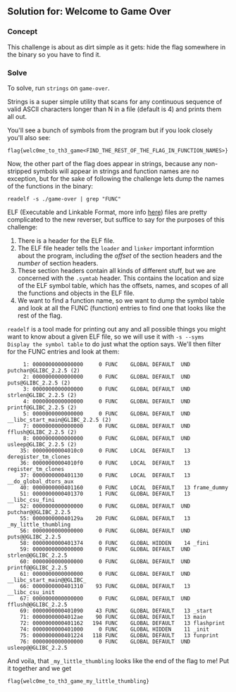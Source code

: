 ## Solution for: Welcome to Game Over

### Concept

This challenge is about as dirt simple as it gets: hide the flag somewhere in the binary so you have to find it.

### Solve

To solve, run `strings` on `game-over`. 

Strings is a super simple utility that scans for any continuous sequence of valid ASCII characters longer than N in a file (default is 4) and prints them all out.

You'll see a bunch of symbols from the program but if you look closely you'll also see:

`flag{welc0me_to_th3_game<FIND_THE_REST_OF_THE_FLAG_IN_FUNCTION_NAMES>}`

Now, the other part of the flag does appear in strings, because any non-stripped symbols will appear in strings and function names are no exception, but for the sake of following the challenge lets dump the names of the functions in the binary:

`readelf -s ./game-over | grep "FUNC"`

ELF (Executable and Linkable Format, more info [here](https://en.wikipedia.org/wiki/Executable_and_Linkable_Format)) files are pretty complicated to the new reverser, but suffice to say for the purposes of this challenge:

1. There is a header for the ELF file.
2. The ELF file header tells the `loader` and `linker` important informtion about the program, including the _offset_ of the section headers and the _number_ of section headers.
3. These section headers contain all kinds of different stuff, but we are concerned with the `.symtab` header. This contains the location and size of the ELF symbol table, which has the offsets, names, and scopes of all the functions and objects in the ELF file.
4. We want to find a function name, so we want to dump the symbol table and look at all the FUNC (function) entries to find one that looks like the rest of the flag.

`readelf` is a tool made for printing out any and all possible things you might want to know about a given ELF file, so we will use it with `-s --syms              Display the symbol table` to do just what the option says. We'll then filter for the FUNC entries and look at them:

```
     1: 0000000000000000     0 FUNC    GLOBAL DEFAULT  UND putchar@GLIBC_2.2.5 (2)
     2: 0000000000000000     0 FUNC    GLOBAL DEFAULT  UND puts@GLIBC_2.2.5 (2)
     3: 0000000000000000     0 FUNC    GLOBAL DEFAULT  UND strlen@GLIBC_2.2.5 (2)
     4: 0000000000000000     0 FUNC    GLOBAL DEFAULT  UND printf@GLIBC_2.2.5 (2)
     5: 0000000000000000     0 FUNC    GLOBAL DEFAULT  UND __libc_start_main@GLIBC_2.2.5 (2)
     7: 0000000000000000     0 FUNC    GLOBAL DEFAULT  UND fflush@GLIBC_2.2.5 (2)
     8: 0000000000000000     0 FUNC    GLOBAL DEFAULT  UND usleep@GLIBC_2.2.5 (2)
    35: 00000000004010c0     0 FUNC    LOCAL  DEFAULT   13 deregister_tm_clones
    36: 00000000004010f0     0 FUNC    LOCAL  DEFAULT   13 register_tm_clones
    37: 0000000000401130     0 FUNC    LOCAL  DEFAULT   13 __do_global_dtors_aux
    40: 0000000000401160     0 FUNC    LOCAL  DEFAULT   13 frame_dummy
    51: 0000000000401370     1 FUNC    GLOBAL DEFAULT   13 __libc_csu_fini
    52: 0000000000000000     0 FUNC    GLOBAL DEFAULT  UND putchar@@GLIBC_2.2.5
    55: 000000000040129a    20 FUNC    GLOBAL DEFAULT   13 _my_little_thumbling
    56: 0000000000000000     0 FUNC    GLOBAL DEFAULT  UND puts@@GLIBC_2.2.5
    58: 0000000000401374     0 FUNC    GLOBAL HIDDEN    14 _fini
    59: 0000000000000000     0 FUNC    GLOBAL DEFAULT  UND strlen@@GLIBC_2.2.5
    60: 0000000000000000     0 FUNC    GLOBAL DEFAULT  UND printf@@GLIBC_2.2.5
    61: 0000000000000000     0 FUNC    GLOBAL DEFAULT  UND __libc_start_main@@GLIBC_
    66: 0000000000401310    93 FUNC    GLOBAL DEFAULT   13 __libc_csu_init
    67: 0000000000000000     0 FUNC    GLOBAL DEFAULT  UND fflush@@GLIBC_2.2.5
    69: 0000000000401090    43 FUNC    GLOBAL DEFAULT   13 _start
    71: 00000000004012ae    90 FUNC    GLOBAL DEFAULT   13 main
    72: 0000000000401162   194 FUNC    GLOBAL DEFAULT   13 flashprint
    74: 0000000000401000     0 FUNC    GLOBAL HIDDEN    11 _init
    75: 0000000000401224   118 FUNC    GLOBAL DEFAULT   13 funprint
    76: 0000000000000000     0 FUNC    GLOBAL DEFAULT  UND usleep@@GLIBC_2.2.5
```

And voila, that `_my_little_thumbling` looks like the end of the flag to me! Put it together and we get

`flag{welc0me_to_th3_game_my_little_thumbling}`
